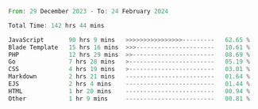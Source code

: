 
<!--START_SECTION:waka-->

```rust
From: 29 December 2023 - To: 24 February 2024

Total Time: 142 hrs 44 mins

JavaScript       90 hrs 9 mins   >>>>>>>>>>>>>>>>---------   62.65 %
Blade Template   15 hrs 16 mins  >>>----------------------   10.61 %
PHP              12 hrs 29 mins  >>-----------------------   08.69 %
Go               7 hrs 28 mins   >------------------------   05.19 %
CSS              4 hrs 19 mins   >------------------------   03.01 %
Markdown         2 hrs 21 mins   -------------------------   01.64 %
EJS              2 hrs 4 mins    -------------------------   01.44 %
HTML             1 hr 20 mins    -------------------------   00.94 %
Other            1 hr 9 mins     -------------------------   00.81 %
```

<!--END_SECTION:waka-->
<!---
Abedmuh/Abedmuh is a ✨ special ✨ repository because its `README.md` (this file) appears on your GitHub profile.
You can click the Preview link to take a look at your changes.
--->
